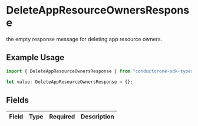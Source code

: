 # DeleteAppResourceOwnersResponse

the empty response message for deleting app resource owners.

## Example Usage

```typescript
import { DeleteAppResourceOwnersResponse } from "conductorone-sdk-typescript/sdk/models/shared";

let value: DeleteAppResourceOwnersResponse = {};
```

## Fields

| Field       | Type        | Required    | Description |
| ----------- | ----------- | ----------- | ----------- |